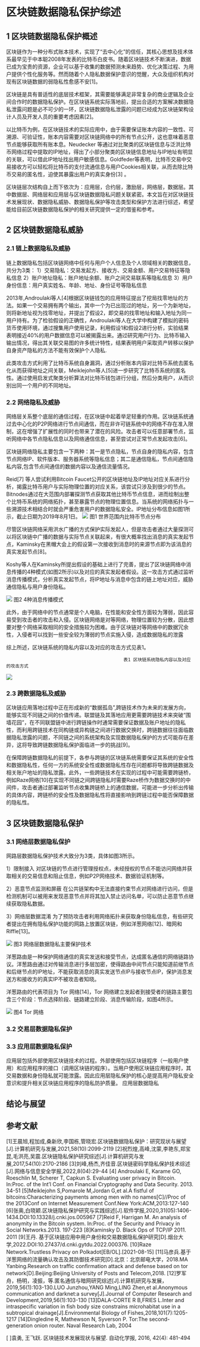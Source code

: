 # 区块链数据隐私保护综述

## 1 区块链数据隐私保护概述

区块链作为一种分布式账本技术，实现了“去中心化”的信任，其核心思想及技术体系最早见于中本聪2008年发表的比特币白皮书。随着区块链技术不断演进，数据已成为宝贵的资源，企业可以基于收集的数据预测未来趋势、优化决策过程、为用户提供个性化服务等。然而随着个人隐私数据保护意识的觉醒，大众及组织机构对现有区块链数据的弱隐私性愈感不安[1]。

区块链是具有普适性的底层技术框架，其需要能够满足非常复杂的商业逻辑及企业间合作时的数据隐私保护。在区块链系统实际落地前，提出合适的方案解决数据隐私泄露问题是必不可少的一环，区块链数据隐私泄露的问题已经成为区块链架构设计人员及开发人员的重要考虑因素[2]。

以比特币为例，在区块链技术的实际应用中，由于需要保证账本内容的一致性、可溯源、可验证性，账本内容需要对区块链网络中的所有节点公开，这也意味着恶意节点能够获取所有账本息。Neudecker 等通过对比聚类的区块链信息与泛洪比特币网络过程中提取的IP地址，得出了小部分聚类的区块链信息地址与IP地址有明显的关联，可以借此IP地址找出用户敏感信息。Goldfeder等表明，比特币交易中交易接收方可以轻松将比特币的支付流通信息与用户Cookies相关联，从而去除比特币交易的匿名性，迫使其暴露出用户的真实身份[3] 。

区块链层次结构自上而下依次为：应用层，合约层，激励层，网络层，数据层。其中数据层、网络层和应用层与区块链数据隐私问题关联紧密。本文旨在对区块链技术发展现状、数据隐私威胁、数据隐私保护等攻击类型和保护方法进行综述，希望能给目前区块链数据隐私保护的相关研究提供一定的借鉴和参考。

## 2 区块链数据隐私威胁

### 2.1 链上数据隐私及威胁

链上数据隐私包括区块链网络中任何与用户个人信息及个人领域相关的数据信息，共分为3类：
1）交易隐私：交易发起方、接收方、交易金额、用户交易特征等隐私信息
2）账户地址隐私：账户地址余额、账户之间交易联系等隐私信息
3）用户身份信息：用户真实姓名、年龄、地址、身份证号等隐私信息

2013年,Androulaki等人[4]根据区块链钱包的应用特征提出了挖局找零地址的方法。如果一个交易拥有两个输出，其中一个为已出现过的地址，另一个为新地址，则将新地址视为找零地址，并提出了假设2，即交易的找零地址和输入地址为同一用户持有。为了检验假设的正确性，Androulaki等人在大学中构建了模拟的密码货币使用环境，通过搜集用户使用记录，利用假设1和假设2进行分析，实验结果表明接近40%的用户数据信息可以被揭露出来。通过研究用户行为、比特币输入输出情况，得出其关联交易图的许多统计特性，结果表明用户采取资产转移以保护自身资产隐私的方法不能有效保护个人隐私.

此类攻击方式利用了比特币系统自身漏洞，通过分析账本内容对比特币系统去匿名化从而获得地址之间关联，Meiklejohn等人[5]进一步研究了比特币系统的匿名性。通过使用启发式聚类分析算法对比特币钱包进行分组，然后分类用户，从而识别出同一个用户的不同地址。

### 2.2 网络隐私及威胁

网络层关系整个底层的通信过程，在区块链中起着举足轻重的作用。区块链系统通过去中心化的P2P网络进行节点间通信，而在非许可链系统中的网络不存在准入限制，这在增强了扩展性的同时也带来了潜在的风险。攻击者可以任意部署节点，监听网络中各节点隐私信息以及网络通信信息，甚至尝试对正常节点发起攻击[6]。

区块链网络隐私主要包含一下两种：其一是节点隐私，节点自身的隐私内容，包含节点网络IP、软件版本、服务器系统等隐私信息；其二是通信隐私，节点间通信隐私内容,包含节点间通信的数据内容以及通信流量情况。

Reid[7] 等人尝试利用Bitcoin Faucet公开的区块链地址及IP地址对应关系进行分析，揭露比特币用户与实际物理位置的对应关系，该尝试只涉及到很少的节点。Bitnodes通过在大范围内部署探测节点获取其他比特币节点信息，进而绘制出整个比特币系统的网络拓扑，甚至暴露节点的物理位置信息。当系统的网络拓扑与一些溯源技术相结合时就会严重危害用户的数据隐私安全。IP地址分布信息如图1所示，截止日期为2019年8月1日。
![](https://raw.githubusercontent.com/Anlieh/PicBucket/master/202209222100918.png)
																图1 世界范围内比特币节点分布

尽管区块链网络采用洪水广播的方式保护实际发起人，但是攻击者通过大量探测可以将区块链中广播的数据与实际节点关联起来，有很大概率找出消息的真实发起节点，Kaminsky在黑帽大会上的假设第一次接收到消息时的来源节点即为该消息的真实发起节点[8]。

Koshy等人在Kaminsky所提出假设的基础上进行了完善，提出了区块链网络中消息传播的4种模式(如图2所示)以及对应的真实发起者假设。这一攻击方式通过监听消息传播模式，分析真实发起节点，将IP地址与消息中包含的链上地址对应，威胁通信隐私与用户身份隐私。

![](https://raw.githubusercontent.com/Anlieh/PicBucket/master/202209222108689.png)
                                                                图2 4种消息传播模式

此外，由于网络中的节点通常是个人电脑，在性能和安全性方面较为薄弱，因此容易受到攻击者的攻击和入侵。区块链网络是对等网络，物理位置较为分散，因此想要对整个网络采取相同的安全措施较为困难。由于区块链对等网络中的数据冗余性，入侵者可以找到一些安全较为薄弱的节点实施入侵，造成数据隐私的泄露

综上所述，区块链系统的隐私内容以及对应的攻击方式见表1。

												表1 区块链系统隐私内容以及对应的攻击方式
![](https://raw.githubusercontent.com/Anlieh/PicBucket/master/202209222107806.png)

### 2.3 跨数据隐私及威胁

区块链应用落地过程中正在形成新的“数据孤岛”,跨链技术作为未来的发展方向，能够实现不同链之间的价值传递。联盟链及其落地应用更需要跨链技术来突破“围墙花园”，在不同联盟链中进行跨链操作时通常需要保证数据及账户地址的隐私性，而利用跨链技术在同构链或异构链之间进行数据交换时，跨链数据往往面临数据隐私泄露的问题，不同链之间的系统架构及实现数据隐私保护的方式可能存在差异，这将导致跨链数据隐私保护面临进一步的挑战[9]。

在保障跨链数据隐私的前提下，各参与跨链的区块链系统需要保证其系统的安全性和数据隐私性，任何一方的系统安全性或数据隐私性存在问题都将导致跨链数据及相关账户地址的隐私泄露。此外，一些跨链技术在实现的过程中可能需要跨链桥，例如Raze网络[10]在实现不同链之间跨链隐私时需要Raze桥作为数据交换时的中间件，攻击者通过部署监听节点收集跨链桥上的通信数据，可能进一步分析出传输的具体内容，跨链桥的安全性及数据隐私性将直接影响到跨链过程中能否保障数据的隐私性。

## 3 区块链数据隐私保护

### 3.1 网络层数据隐私保护

网路层数据隐私保护技术大致分为3类，具体如图3所示。

1）限制接入
对区块链的节点进行管理授权点，未经授权的节点不能访问网络并获取相关的交易信息和阻止信息，例如P2P网络技术、数据验证机制等。

2）恶意节点监测和屏蔽
在公共链架构中无法直接约束节点对网络进行访问，但是检测机制可以被用来发现恶意节点并将其加入禁止访问名单，可以防止恶意节点继续获取隐私数据。

3）网络层数据混淆
为了预防攻击者利用网络拓扑来获取身份隐私信息，有些研究者提出在拥有隐私保护功能的网路上放置区块链，例如洋葱网络[12]、暗网和Riffle[13]。

![](https://raw.githubusercontent.com/Anlieh/PicBucket/master/202209222203547.png)
														 图3 网络层数据隐私主要保护技术
 
洋葱路由是一种保护网络通信的真实发送和接受节点，达成匿名通信的网络链路协议。洋葱路由通过对传输消息进行多层加密，使得路由中间节点只能知道前继节点和后继节点的IP地址，不能获取消息的真实发送节点IP与接收节点IP，保护消息发送方和接收方的真实IP不被攻击者知晓。

洋葱路由的代表项目为 Tor 网络[14]，Tor 网络建立发起者到接受者的链路主要包含三个阶段：节点选择阶段、链路建立阶段、消息传输阶段，如图4所示。

![](https://raw.githubusercontent.com/Anlieh/PicBucket/master/202209222213148.png)
																				图4 Tor 网络




### 3.2 交易层数据隐私保护


### 3.3 应用层数据隐私保护

应用层包括外部使用区块链技术的过程。外部使用包括区块链程序（一般用户使用）和应用程序的接口（调用区块链的程序）。当用户使用区块链应用程序时，其交易数据和身份隐私就可能泄露。因此应用层隐私保护的核心是提高用户隐私安全意识和提升相关区块链应用程序的隐私防护质量。
应用层数据隐私

## 结论与展望



## 参考文献
[1]王晨旭,程加成,桑新欣,李国栋,管晓宏.区块链数据隐私保护：研究现状与展望[J].计算机研究与发展,2021,58(10):2099-2119
[2]祝烈煌,高峰,沈蒙,李艳东,郑宝昆,毛洪亮,吴震.区块链隐私保护研究综述[J].计算机研究与发展,2017,54(10):2170-2186
[3]刘峰,杨杰,齐佳音.区块链密码学隐私保护技术综述[J].网络与信息安全学报,2022,8(04):29-44
[4] Androulaki E, Karame GO, Roeschlin M, Scherer T, Capkun S. Evaluating user privacy in Bitcoin. In:Proc. of the Int’l Conf. on Financial Cryptography and Data Security. 2013. 34-51
[5]Meiklejohn S,Pomarole M,Jordan G,et al.A fistful of bitcoins:Characterizing payments among men with no names[C]//Proc of the 2013Conf on Internet Measurement Conf.New York:ACM,2013:127-140
[6]张奥,白晓颖.区块链隐私保护研究与实践综述[J].软件学报,2020,31(05):1406-1434.DOI:10.13328/j.cnki.jos.005967
[7]Reid F, Harrigan M. An analysis of anonymity in the Bitcoin system. In:Proc. of the Security and Privacy in Social Networks.2013. 197-223
[8]Kaminsky D. Black Ops of TCP/IP 2011. 2011
[9]王丹. 基于区块链应用中用户身份和交易数据隐私保护研究[D].烟台大学,2022.DOI:10.27437/d.cnki.gytdu.2022.000376.
[10]Raze Network.Trustless Privacy on Polkadot[EB/OL].[2021-08-15]
[11]马彦兵.基于洋葱网络的流量确认攻击及其防御技术研究[D].北京：北京邮电大学，2018.MA Yanbing.Research on traffic confirmation attack and defense based on tor network[D].Beijing:Beijing University of Posts and Telecom,2018.
[12]罗军舟，杨明，凌振，等.匿名通信与暗网研究综述[J].计算机研究与发展，2019,56(1):103-130.LUO Junzhou,YANG Ming,LING Zhen,et al.Anonymous communication and darknet:a survey[J].Journal of Computer Research and Development,2019,56(1):103-130
[13]DALA-CORTE R B,FRIES L.Inter and intraspecific variation in fish body size constrains microhabitat use in a subtropical drainage[J].Environmental Biology of Fishes,2018,101(7):1205-1217
[14]Dingledine R, Mathewson N, Syverson P. Tor:The second-generation onion router. Naval Research Lab, 2004



[ ]袁勇, 王飞跃. 区块链技术发展现状与展望. 自动化学报, 2016, 42(4): 481-494

